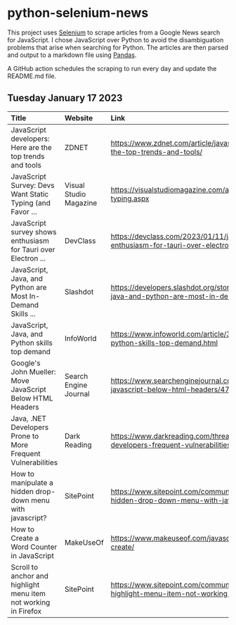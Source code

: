 # python-selenium-news

This project uses [Selenium](https://www.seleniumhq.org/) to scrape articles from a Google News search for JavaScript.
I chose JavaScript over Python to avoid the disambiguation problems that arise when searching for Python.
The articles are then parsed and output to a markdown file using [Pandas](https://pandas.pydata.org/).

A GitHub action schedules the scraping to run every day and update the README.md file.

## Tuesday January 17 2023


| Title                                                           | Website                | Link                                                                                                                     |
|:----------------------------------------------------------------|:-----------------------|:-------------------------------------------------------------------------------------------------------------------------|
| JavaScript developers: Here are the top trends and tools        | ZDNET                  | https://www.zdnet.com/article/javascript-developers-here-are-the-top-trends-and-tools/                                   |
| JavaScript Survey: Devs Want Static Typing (and Favor ...       | Visual Studio Magazine | https://visualstudiomagazine.com/articles/2023/01/12/javascript-typing.aspx                                              |
| JavaScript survey shows enthusiasm for Tauri over Electron ...  | DevClass               | https://devclass.com/2023/01/11/javascript-survey-shows-enthusiasm-for-tauri-over-electron-and-vite-over-webpack/        |
| JavaScript, Java, and Python are Most In-Demand Skills ...      | Slashdot               | https://developers.slashdot.org/story/23/01/15/0355202/javascript-java-and-python-are-most-in-demand-skills-survey-finds |
| JavaScript, Java, and Python skills top demand                  | InfoWorld              | https://www.infoworld.com/article/3685672/javascript-java-and-python-skills-top-demand.html                              |
| Google's John Mueller: Move JavaScript Below HTML Headers       | Search Engine Journal  | https://www.searchenginejournal.com/googles-john-mueller-move-javascript-below-html-headers/476024/                      |
| Java, .NET Developers Prone to More Frequent Vulnerabilities    | Dark Reading           | https://www.darkreading.com/threat-intelligence/java-net-developers-frequent-vulnerabilities                             |
| How to manipulate a hidden drop-down menu with javascript?      | SitePoint              | https://www.sitepoint.com/community/t/how-to-manipulate-a-hidden-drop-down-menu-with-javascript/405857                   |
| How to Create a Word Counter in JavaScript                      | MakeUseOf              | https://www.makeuseof.com/javascript-word-counter-how-to-create/                                                         |
| Scroll to anchor and highlight menu item not working in Firefox | SitePoint              | https://www.sitepoint.com/community/t/scroll-to-anchor-and-highlight-menu-item-not-working-in-firefox/405583/            |